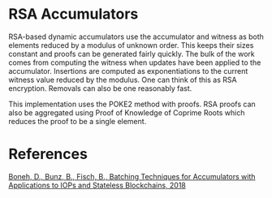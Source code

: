 # RSA Accumulators

RSA-based dynamic accumulators use the accumulator and witness as both elements reduced by a modulus of unknown order. This
keeps their sizes constant and proofs can be generated fairly quickly. The bulk of the work comes from computing
the witness when updates have been applied to the accumulator. Insertions are computed as exponentiations to the current
witness value reduced by the modulus. One can think of this as RSA encryption. Removals can also be one reasonably fast.

This implementation uses the POKE2 method with proofs. RSA proofs can also be aggregated using Proof of Knowledge of
Coprime Roots which reduces the proof to be a single element.

# References

[Boneh, D., Bunz, B., Fisch, B., Batching Techniques for Accumulators with Applications to IOPs and Stateless Blockchains, 2018](https://eprint.iacr.org/2018/1188.pdf)
